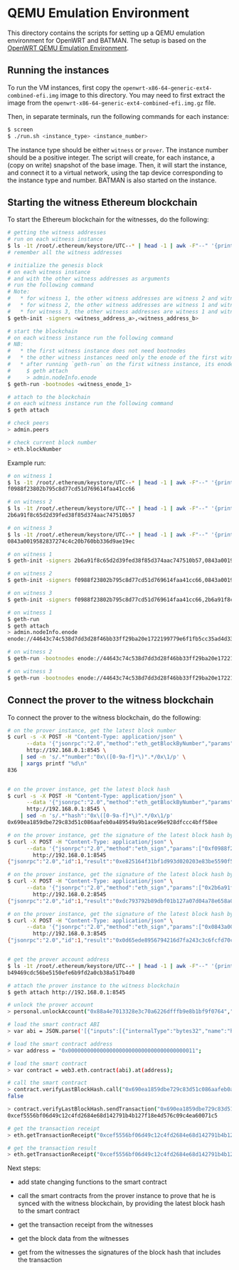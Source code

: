 # QEMU Emulation Environment

This directory contains the scripts for setting up a QEMU emulation environment for OpenWRT and BATMAN. The setup is based on the [OpenWRT QEMU Emulation Environment](https://www.open-mesh.org/doc/devtools/Emulation_Environment.html). 

## Running the instances

To run the VM instances, first copy the `openwrt-x86-64-generic-ext4-combined-efi.img` image to this directory. You may need to first extract the image from the `openwrt-x86-64-generic-ext4-combined-efi.img.gz` file.

Then, in separate terminals, run the following commands for each instance:

```bash
$ screen
$ ./run.sh <instance_type> <instance_number>
```

The instance type should be either `witness` or `prover`. The instance number should be a positive integer. The script will create, for each instance, a (copy on write) snapshot of the base image. Then, it will start the instance, and connect it to a virtual network, using the tap device corresponding to the instance type and number. BATMAN is also started on the instance. 

## Starting the witness Ethereum blockchain

To start the Ethereum blockchain for the witnesses, do the following:

```bash
# getting the witness addresses
# run on each witness instance
$ ls -1t /root/.ethereum/keystore/UTC--* | head -1 | awk -F"--" '{print $3}'
# remember all the witness addresses

# initialize the genesis block
# on each witness instance 
# and with the other witness addresses as arguments 
# run the following command
# Note: 
#   * for witness 1, the other witness addresses are witness 2 and witness 3
#   * for witness 2, the other witness addresses are witness 1 and witness 3
#   * for witness 3, the other witness addresses are witness 1 and witness 2
$ geth-init -signers <witness_address_a>,<witness_address_b>

# start the blockchain
# on each witness instance run the following command
# NB:   
#   * the first witness instance does not need bootnodes
#   * the other witness instances need only the enode of the first witness instance
#   * after running `geth-run` on the first witness instance, its enode can be obtained by running the following command
#     $ geth attach
#     > admin.nodeInfo.enode
$ geth-run -bootnodes <witness_enode_1>

# attach to the blockchain
# on each witness instance run the following command
$ geth attach

# check peers
> admin.peers

# check current block number
> eth.blockNumber
```

Example run:

```bash
# on witness 1
$ ls -1t /root/.ethereum/keystore/UTC--* | head -1 | awk -F"--" '{print $3}'
f0988f23802b795c8d77cd51d769614faa41cc66

# on witness 2
$ ls -1t /root/.ethereum/keystore/UTC--* | head -1 | awk -F"--" '{print $3}'
2b6a91f8c65d2d39fed38f85d374aac747510b57

# on witness 3
$ ls -1t /root/.ethereum/keystore/UTC--* | head -1 | awk -F"--" '{print $3}'
0843a0019582837274c4c20b760bb336d9ae19ec

# on witness 1
$ geth-init -signers 2b6a91f8c65d2d39fed38f85d374aac747510b57,0843a0019582837274c4c20b760bb336d9ae19ec

# on witness 2
$ geth-init -signers f0988f23802b795c8d77cd51d769614faa41cc66,0843a0019582837274c4c20b760bb336d9ae19ec

# on witness 3
$ geth-init -signers f0988f23802b795c8d77cd51d769614faa41cc66,2b6a91f8c65d2d39fed38f85d374aac747510b57

# on witness 1
$ geth-run
$ geth attach
> admin.nodeInfo.enode
enode://44643c74c538d7dd3d28f46bb33ff29ba20e1722199779e6f1fb5cc35ad4d33fa9f9e2747bd2caa22d1a66c734368a67365b4e3ff8015cc851b545d394dc43de@192.168.0.1:30301

# on witness 2
$ geth-run -bootnodes enode://44643c74c538d7dd3d28f46bb33ff29ba20e1722199779e6f1fb5cc35ad4d33fa9f9e2747bd2caa22d1a66c734368a67365b4e3ff8015cc851b545d394dc43de@192.168.0.1:30301

# on witness 3
$ geth-run -bootnodes enode://44643c74c538d7dd3d28f46bb33ff29ba20e1722199779e6f1fb5cc35ad4d33fa9f9e2747bd2caa22d1a66c734368a67365b4e3ff8015cc851b545d394dc43de@192.168.0.1:30301
```

## Connect the prover to the witness blockchain

To connect the prover to the witness blockchain, do the following:

```bash
# on the prover instance, get the latest block number
$ curl -s -X POST -H "Content-Type: application/json" \
      --data '{"jsonrpc":"2.0","method":"eth_getBlockByNumber","params":["latest",true],"id":1}' \
      http://192.168.0.1:8545 \
    | sed -n 's/.*"number":"0x\([0-9a-f]*\)".*/0x\1/p' \
    | xargs printf "%d\n"
836


# on the prover instance, get the latest block hash
$ curl -s -X POST -H "Content-Type: application/json" \
      --data '{"jsonrpc":"2.0","method":"eth_getBlockByNumber","params":["latest",true],"id":1}' \
      http://192.168.0.1:8545 \
    | sed -n 's/.*"hash":"0x\([0-9a-f]*\)".*/0x\1/p'
0x690ea1859dbe729c83d51c086aafeb0a489549a9b1ace96e928dfccc4bff58ee

# on the prover instance, get the signature of the latest block hash by the witness 1
$ curl -X POST -H "Content-Type: application/json" \
      --data '{"jsonrpc":"2.0","method":"eth_sign","params":["0xf0988f23802b795c8d77cd51d769614faa41cc66", "0x690ea1859dbe729c83d51c086aafeb0a489549a9b1ace96e928dfccc4bff58ee"],"id":1}' \
        http://192.168.0.1:8545
{"jsonrpc":"2.0","id":1,"result":"0xe825164f31bf1d993d020203e83be5590f53c7bcff5007be76cbe612ebb69bdb148ea9d1607ef4423fca71656f27fd08b597378ff05d9707e7c957595b5c4bd81b"}

# on the prover instance, get the signature of the latest block hash by the witness 2
$ curl -X POST -H "Content-Type: application/json" \
      --data '{"jsonrpc":"2.0","method":"eth_sign","params":["0x2b6a91f8c65d2d39fed38f85d374aac747510b57", "0x690ea1859dbe729c83d51c086aafeb0a489549a9b1ace96e928dfccc4bff58ee"],"id":1}' \
        http://192.168.0.2:8545
{"jsonrpc":"2.0","id":1,"result":"0xdc793792b89dbf01b127a07d04a78e658a0a56ac0626e86c0ffdbd36575dd2e16145acc92e6a19d0d911d2b7e49bc777ee5a47b2bc174f0e074f1c6c44a288391c"}

# on the prover instance, get the signature of the latest block hash by the witness 3
$ curl -X POST -H "Content-Type: application/json" \
      --data '{"jsonrpc":"2.0","method":"eth_sign","params":["0x0843a0019582837274c4c20b760bb336d9ae19ec", "0x690ea1859dbe729c83d51c086aafeb0a489549a9b1ace96e928dfccc4bff58ee"],"id":1}' \
        http://192.168.0.3:8545
{"jsonrpc":"2.0","id":1,"result":"0x0d65ede8956794216d7fa243c3c6fcfd70c1f65a763cf4ce67f2eb96acad21f20b807b6b51a2b559e1049b5db6d4bad0c9dd15fa273fa46f882a9d063b14e4be1b"}


# get the prover account address
$ ls -1t /root/.ethereum/keystore/UTC--* | head -1 | awk -F"--" '{print $3}'
b49469cdc56be5150efe6b9fd2a0cb38a517b4d0

# attach the prover instance to the witness blockchain
$ geth attach http://192.168.0.1:8545

# unlock the prover account
> personal.unlockAccount("0x88a4e7013328e3c70a6226dfffb9e8b1bf9f0764","")

# load the smart contract ABI
> var abi = JSON.parse('[{"inputs":[{"internalType":"bytes32","name":"hashToCheck","type":"bytes32"}],"name":"verifyLastBlockHash","outputs":[{"internalType":"bool","name":"","type":"bool"}],"stateMutability":"view","type":"function"}]');

# load the smart contract address
> var address = "0x0000000000000000000000000000000000000011";

# load the smart contract
> var contract = web3.eth.contract(abi).at(address);

# call the smart contract
> contract.verifyLastBlockHash.call("0x690ea1859dbe729c83d51c086aafeb0a489549a9b1ace96e928dfccc4bff58ee")
false

> contract.verifyLastBlockHash.sendTransaction("0x690ea1859dbe729c83d51c086aafeb0a489549a9b1ace96e928dfccc4bff58ee", {from: eth.coinbase, gas: 100000})
0xcef5556bf06d49c12c4fd2684e68d142791b4b127f18e4d576c09c4ea60071c5

# get the transaction receipt
> eth.getTransactionReceipt("0xcef5556bf06d49c12c4fd2684e68d142791b4b127f18e4d576c09c4ea60071c5")

# get the transaction result
> eth.getTransactionReceipt("0xcef5556bf06d49c12c4fd2684e68d142791b4b127f18e4d576c09c4ea60071c5").logs[0].data

```

Next steps:

* add state changing functions to the smart contract
* call the smart contracts from the prover instance to prove that he is synced with the witness blockchain, by providing the latest block hash to the smart contract
* get the transaction receipt from the witnesses

* get the block data from the witnesses
* get from the witnesses the signatures of the block hash that includes the transaction
